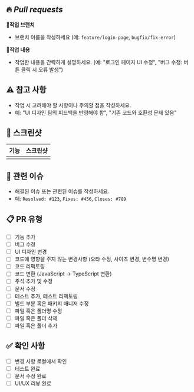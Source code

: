 ## 🔥 *Pull requests*

🚩**작업 브랜치**
- 브랜치 이름을 작성하세요 (예: `feature/login-page`, `bugfix/fix-error`)

📜**작업 내용**
- 작업한 내용을 간략하게 설명하세요. (예: "로그인 페이지 UI 수정", "버그 수정: 버튼 클릭 시 오류 발생")

## ⚠️ 참고 사항
- 작업 시 고려해야 할 사항이나 주의할 점을 작성하세요.
- 예: "UI 디자인 팀의 피드백을 반영해야 함", "기존 코드와 호환성 문제 있음"

## 📸 스크린샷
|기능|스크린샷|
|:--:|:--:|
|||

## 🔎 관련 이슈
- 해결된 이슈 또는 관련된 이슈를 작성하세요.
- 예: `Resolved: #123`, `Fixes: #456`, `Closes: #789`

## 📋 PR 유형
- [ ] 기능 추가
- [ ] 버그 수정
- [ ] UI 디자인 변경
- [ ] 코드에 영향을 주지 않는 변경사항 (오타 수정, 사이즈 변경, 변수명 변경)
- [ ] 코드 리팩토링
- [ ] 코드 변환 (JavaScript -> TypeScript 변환)
- [ ] 주석 추가 및 수정
- [ ] 문서 수정
- [ ] 테스트 추가, 테스트 리팩토링
- [ ] 빌드 부분 혹은 패키지 매니저 수정
- [ ] 파일 혹은 폴더명 수정
- [ ] 파일 혹은 폴더 삭제
- [ ] 파일 혹은 폴더 추가

## ✅ **확인 사항**
- [ ] 변경 사항 로컬에서 확인
- [ ] 테스트 완료
- [ ] 문서 수정 완료
- [ ] UI/UX 리뷰 완료
